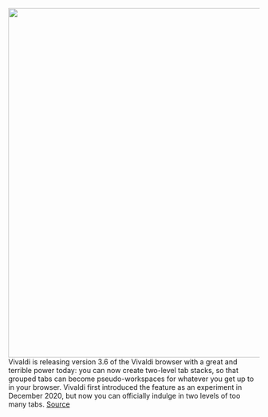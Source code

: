 <img src='https://cdn.vox-cdn.com/thumbor/r5No3egCjqvFmF7wT5-3uOrMPIA=/0x0:980x551/1200x800/filters:focal(412x198:568x354)/cdn.vox-cdn.com/uploads/chorus_image/image/68732408/2_line_tab_stack_hero_980x551.0.png' width='700px' /><br/>
Vivaldi is releasing version 3.6 of the Vivaldi browser with a great and terrible power today: you can now create two-level tab stacks, so that grouped tabs can become pseudo-workspaces for whatever you get up to in your browser. Vivaldi first introduced the feature as an experiment in December 2020, but now you can officially indulge in two levels of too many tabs.
<a href='https://www.theverge.com/2021/1/28/22253198/vivaldi-web-browser-stacked-tabs-hoarding'> Source <a/>